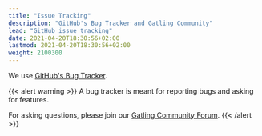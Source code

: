 ```yaml
---
title: "Issue Tracking"
description: "GitHub's Bug Tracker and Gatling Community"
lead: "GitHub issue tracking"
date: 2021-04-20T18:30:56+02:00
lastmod: 2021-04-20T18:30:56+02:00
weight: 2100300
---
```


We use [GitHub's Bug Tracker](https://github.com/gatling/gatling/issues).

{{< alert warning >}}
A bug tracker is meant for reporting bugs and asking for features.

For asking questions, please join our [Gatling Community Forum](https://community.gatling.io).
{{< /alert >}}
